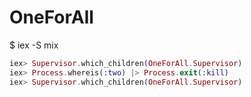 # OneForAll

$ iex -S mix

```elixir
iex> Supervisor.which_children(OneForAll.Supervisor)
iex> Process.whereis(:two) |> Process.exit(:kill)
iex> Supervisor.which_children(OneForAll.Supervisor)
```